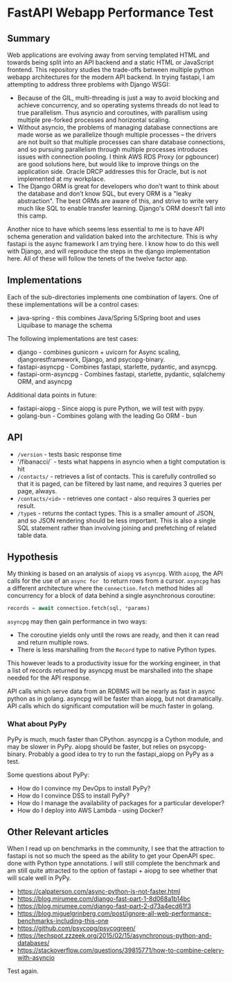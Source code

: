 # FastAPI Webapp Performance Test

## Summary

Web applications are evolving away from serving templated HTML and towards being split into an API backend and a static HTML or JavaScript frontend. This repository studies the trade-offs between multiple python webapp architectures for the modern API backend. In trying fastapi, I am attempting to address three problems with Django WSGI:

* Because of the GIL, multi-threading is just a way to avoid blocking and achieve concurrency, and so operating systems threads do not lead to true parallelism.  Thus asyncio and coroutines, with parallism using multiple pre-forked processes and horizontal scaling.
* Without asyncio, the problems of managing database connections are made worse as we parallelize though multiple processes – the drivers are not built so that multiple processes can share database connections, and so pursuing parallelism through multiple processes introduces issues with connection pooling.  I think AWS RDS Proxy (or pgbouncer) are good solutions here, but would like to improve things on the application side. Oracle DRCP addresses this for Oracle, but is not implemented at my workplace.
* The Django ORM is great for developers who don’t want to think about the database and don’t know SQL, but every ORM is a "leaky abstraction".  The best ORMs are aware of this, and strive to write very much like SQL to enable transfer learning. Django's ORM doesn’t fall into this camp.

Another nice to have which seems less essential to me is to have API schema generation and validation baked into the architecture. This is why fastapi is the async framework I am trying here. I know how to do this well with Django, and will reproduce the steps in the django implementation here.  All of these will follow the tenets of the twelve factor app.

## Implementations

Each of the sub-directories implements one combination of layers. One of these implementations will be a control cases:

- java-spring - this combines Java/Spring 5/Spring boot and uses Liquibase to manage the schema

The following implementations are test cases:

- django - combines gunicorn + uvicorn for Async scaling, djangorestframework, Django, and psycopg-binary.
- fastapi-asyncpg - Combines fastapi, starlette, pydantic, and asyncpg.
- fastapi-orm-asyncpg - Combines fastapi, starlette, pydantic, sqlalchemy ORM, and asyncpg

Additional data points in future:

- fastapi-aiopg - Since aiopg is pure Python, we will test with pypy.
- golang-bun - Combines golang with the leading Go ORM - bun


## API

- `/version` - tests basic response time
- '/fibanacci/<number>` - tests what happens in asyncio when a tight computation is hit
- `/contacts/` - retrieves a list of contacts.  This is carefully controlled so that it is paged,
can be filtered by last name, and requires 3 queries per page, always.
- `/contacts/<id>` - retrieves one contact - also requires 3 queries per result.
- `/type`s - returns the contact types.  This is a smaller amount of JSON, and so JSON rendering should be less important. This is also a single SQL statement rather than involving joining and prefetching of related table data.

## Hypothesis

My thinking is based on an analysis of `aiopg` vs `asyncpg`.  With `aiopg`, the API calls for the use of an `async for ` to return rows from a cursor. `asyncpg` has a different architecture where the `connection.fetch` method hides all concurrency for a block of data behind a single asynchronous coroutine:

```python
records = await connection.fetch(sql, *params)
```

`asyncpg` may then gain performance in two ways:
- The coroutine yields only until the rows are ready, and then it can read and return multiple rows.
- There is less marshalling from the `Record` type to native Python types.

This however leads to a productivity issue for the working engineer, in that a list of records returned by asyncpg must be marshalled into the shape needed for the API response.

API calls which serve data from an RDBMS will be nearly as fast in async python as in golang. asyncpg will be faster than aiopg, but not dramatically. API calls which do significant computation will be much faster in golang.

### What about PyPy

PyPy is much, much faster than CPython. asyncpg is a Cython 
module, and may be slower in PyPy. aiopg should be faster,
but relies on psycopg-binary.  Probably a good idea to try
to run the fastapi_aiopg on PyPy as a test. 

Some questions about PyPy:
- How do I convince my DevOps to install PyPy?
- How do I convince DSS to install PyPy?
- How do I manage the availability of packages for 
  a particular developer?
- How do I deploy into AWS Lambda - using Docker?

## Other Relevant articles

When I read up on benchmarks in the community, I see that the attraction to fastapi is not so much the speed as the ability to get your OpenAPI spec. done with Python
type annotations. I will still complete the benchmark and am still quite attracted to the option of fastapi + aiopg to see whether that will scale well in PyPy.

- https://calpaterson.com/async-python-is-not-faster.html
- https://blog.mirumee.com/django-fast-part-1-8d068a1b14bc
- https://blog.mirumee.com/django-fast-part-2-d73a4ecd61f3
- https://blog.miguelgrinberg.com/post/ignore-all-web-performance-benchmarks-including-this-one
- https://github.com/psycopg/psycogreen/
- https://techspot.zzzeek.org/2015/02/15/asynchronous-python-and-databases/
- https://stackoverflow.com/questions/39815771/how-to-combine-celery-with-asyncio

Test again.
